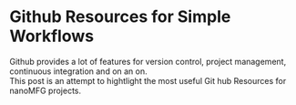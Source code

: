 # Github Resources for Simple Workflows


Github provides a lot of features for version control, project management, continuous integration and on an on.  
This post is an attempt to hightlight the most useful Git hub Resources for nanoMFG projects.
